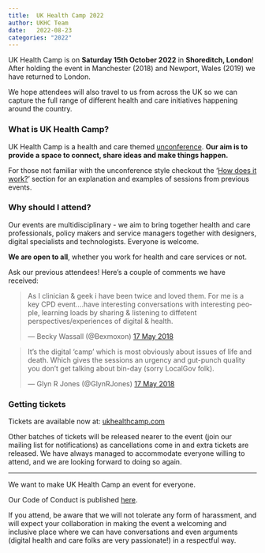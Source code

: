 ```yaml
---
title:  UK Health Camp 2022
author: UKHC Team
date:   2022-08-23
categories: "2022"
---
```

UK Health Camp is on **Saturday 15th October 2022** in **Shoreditch, London**! After holding the event in Manchester (2018) and Newport, Wales (2019) we have returned to London.

We hope attendees will also travel to us from across the UK so we can capture the full range of different health and care initiatives happening around the country.

### What is UK Health Camp?

UK Health Camp is a health and care themed [unconference](https://en.wikipedia.org/wiki/Unconference). **Our aim is to provide a space to connect, share ideas and make things happen.**

For those not familiar with the unconference style checkout the ‘[How does it work?](/#how-does-it-work)’ section for an explanation and examples of sessions from previous events.

### Why should I attend?

Our events are multidisciplinary - we aim to bring together health and care professionals, policy makers and service managers together with designers, digital specialists and technologists. Everyone is welcome.

**We are open to all**, whether you work for health and care services or not.

Ask our previous attendees! Here’s a couple of comments we have received:

<blockquote class="twitter-tweet" data-conversation="none" data-lang="en-gb"><p lang="en" dir="ltr">As I clinician &amp; geek i have been twice and loved them. For me is a key CPD event....have interesting conversations with interesting people, learning loads by sharing &amp; listening to diffetent perspectives/experiences of digital &amp; health.</p>&mdash; Becky Wassall (@Bexmoxon) <a href="https://twitter.com/Bexmoxon/status/997015337102139393?ref_src=twsrc%5Etfw">17 May 2018</a></blockquote>

<blockquote class="twitter-tweet" data-conversation="none" data-lang="en-gb"><p lang="en" dir="ltr">It’s the digital ‘camp’ which is most obviously about issues of life and death. Which gives the sessions an urgency and gut-punch quality you don’t get talking about bin-day (sorry LocalGov folk).</p>&mdash; Glyn R Jones (@GlynRJones) <a href="https://twitter.com/GlynRJones/status/997248721875156992?ref_src=twsrc%5Etfw">17 May 2018</a></blockquote>

### Getting tickets

Tickets are available now at: [ukhealthcamp.com](https://ukhealthcamp.com/)

Other batches of tickets will be released nearer to the event (join our mailing list for notifications) as cancellations come in and extra tickets are released. We have always managed to accommodate everyone willing to attend, and we are looking forward to doing so again.

---

We want to make UK Health Camp an event for everyone. 

Our Code of Conduct is published [here](/code-of-conduct). 

If you attend, be aware that we will not tolerate any form of harassment, and will expect your collaboration in making the event a welcoming and inclusive place where we can have conversations and even arguments (digital health and care folks are very passionate!) in a respectful way.

<script async src="https://platform.twitter.com/widgets.js" charset="utf-8"></script>
